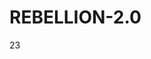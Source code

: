 # REBELLION-2.0                                                                                                          

23
